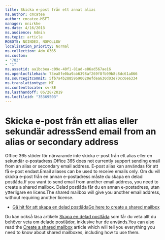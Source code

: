 ```yaml
---
title: Skicka e-post från ett annat alias
ms.author: cmcatee
author: cmcatee-MSFT
manager: mnirkhe
ms.date: 4/16/2018
ms.audience: Admin
ms.topic: article
ROBOTS: NOINDEX, NOFOLLOW
localization_priority: Normal
ms.collection: Adm_O365
ms.custom:
- "703"
- "1"
ms.assetid: aa1bcbea-c09e-40f1-81ad-e86ad567ae16
ms.openlocfilehash: 73ea8fe0ba9ab6398af269f8fb99b8c8dc61a866
ms.sourcegitcommit: 5fb7a4b28859690020efdea630d03e70cc0e6334
ms.translationtype: MT
ms.contentlocale: sv-SE
ms.lasthandoff: 06/28/2019
ms.locfileid: "35369503"
---
```

# <a name="send-email-from-an-alias-or-secondary-address"></a><span data-ttu-id="593f7-102">Skicka e-post från ett alias eller sekundär adress</span><span class="sxs-lookup"><span data-stu-id="593f7-102">Send email from an alias or secondary address</span></span>

<span data-ttu-id="593f7-103">Office 365 stöder för närvarande inte skicka e-post från ett alias eller en sekundär e-postadress.</span><span class="sxs-lookup"><span data-stu-id="593f7-103">Office 365 does not currently support sending email from an alias or secondary email address.</span></span> <span data-ttu-id="593f7-104">E-post alias kan användas för att få e-post endast.</span><span class="sxs-lookup"><span data-stu-id="593f7-104">Email aliases can be used to receive emails only.</span></span> <span data-ttu-id="593f7-105">Om du vill skicka e-post från en annan e-postadress måste du skapa en delad postlåda.</span><span class="sxs-lookup"><span data-stu-id="593f7-105">If you want to send email from another email address, you need to create a shared mailbox.</span></span> <span data-ttu-id="593f7-106">Delad postlåda får du en annan e-postadress, utan ytterligare en licens.</span><span class="sxs-lookup"><span data-stu-id="593f7-106">The shared mailbox will give you another email address, without requiring another license.</span></span>
  
- [<span data-ttu-id="593f7-107">Gå hit för att skapa en delad postlåda</span><span class="sxs-lookup"><span data-stu-id="593f7-107">Go here to create a shared mailbox</span></span>](https://portal.office.com/AdminPortal/Home#/AssistedGuide/addemailoptions)

<span data-ttu-id="593f7-108">Du kan också läsa artikeln [Skapa en delad postlåda](https://support.office.com/article/871a246d-3acd-4bba-948e-5de8be0544c9) som får du veta allt du behöver veta om delade postlådor, inklusive hur de används.</span><span class="sxs-lookup"><span data-stu-id="593f7-108">You can also read the [Create a shared mailbox](https://support.office.com/article/871a246d-3acd-4bba-948e-5de8be0544c9) article which will tell you everything you need to know about shared mailboxes, including how to use them.</span></span>
